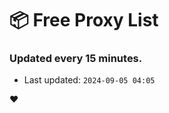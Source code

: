 # :package: Free Proxy List
### Updated every 15 minutes.

- Last updated: `2024-09-05 04:05`

:heart:
